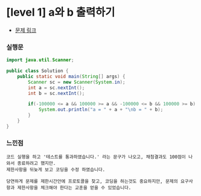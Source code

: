 # [level 1] a와 b 출력하기

* [문제 링크](https://school.programmers.co.kr/learn/courses/30/lessons/181951) 


### 실행문

```java
import java.util.Scanner;

public class Solution {
    public static void main(String[] args) {
        Scanner sc = new Scanner(System.in);
        int a = sc.nextInt();
        int b = sc.nextInt();

        if(-100000 <= a && 100000 >= a && -100000 <= b && 100000 >= b) {
            System.out.println("a = " + a + "\nb = " + b);    
        }
    }
}
```

### 느낀점
```
코드 실행을 하고 '테스트를 통과하였습니다.' 라는 문구가 나오고, 채첨결과도 100점이 나와서 종료하려고 했지만.
제한사항을 뒤늦게 보고 코딩을 수정 하였습니다.

당연하게 문제를 제한시간안에 프로토콜을 찾고, 코딩을 하는것도 중요하지만, 문제의 요구사항과 제한사항을 체크해야 한다는 교훈을 얻을 수 있었습니다.
``` 
